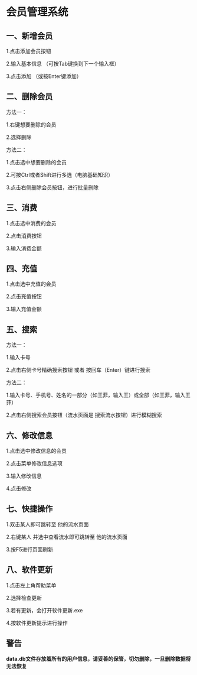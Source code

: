 # 会员管理系统

## 一、新增会员

1.点击添加会员按钮

2.输入基本信息 （可按Tab键换到下一个输入框）

3.点击添加 （或按Enter键添加）

## 二、删除会员

方法一：

1.右键想要删除的会员

2.选择删除

方法二：

1.点击选中想要删除的会员

2.可按Ctrl或者Shift进行多选（电脑基础知识）

3.点击右侧删除会员按钮，进行批量删除

## 三、消费

1.点击选中消费的会员

2.点击消费按钮

3.输入消费金额

## 四、充值

1.点击选中充值的会员

2.点击充值按钮

3.输入充值金额

## 五、搜索

方法一：

1.输入卡号

2.点击右侧卡号精确搜索按钮 或者 按回车（Enter）键进行搜索 

方法二：

1.输入卡号、手机号、姓名的一部分（如王菲，输入王）或全部（如王菲，输入王菲）

2.点击右侧搜索会员按钮（流水页面是 搜索流水按钮）进行模糊搜索

## 六、修改信息

1.点击选中修改信息的会员

2.点击菜单修改信息选项

3.输入修改信息

4.点击修改

## 七、快捷操作

1.双击某人即可跳转至 他的流水页面

2.右键某人 并选中查看流水即可跳转至 他的流水页面

3.按F5进行页面刷新

## 八、软件更新

1.点击左上角帮助菜单

2.选择检查更新

3.若有更新，会打开软件更新.exe

4.按软件更新提示进行操作

## 警告

**data.db文件存放着所有的用户信息，请妥善的保管，切勿删除，一旦删除数据将无法恢复**


